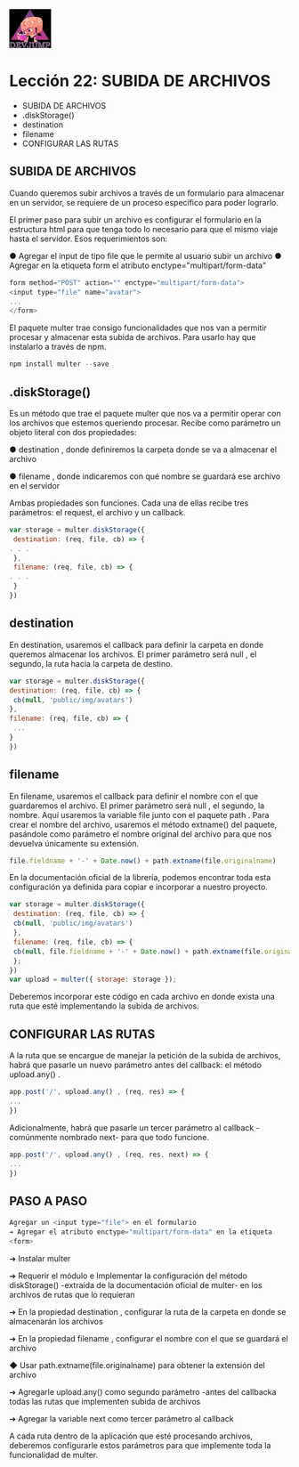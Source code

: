 <img  src='../logo.png' height='70px'>

# Lección 22: SUBIDA DE ARCHIVOS

* SUBIDA DE ARCHIVOS
* .diskStorage()
* destination
* filename
* CONFIGURAR LAS RUTAS

## SUBIDA DE ARCHIVOS

Cuando queremos subir archivos a través de un formulario para almacenar en un servidor, se requiere de un proceso específico para poder lograrlo.

El primer paso para subir un archivo es configurar el formulario en la estructura html para que tenga todo lo necesario para que el mismo viaje hasta el servidor. Esos requerimientos son:

● Agregar el input de tipo file que le permite al usuario subir un archivo
● Agregar en la etiqueta form el atributo
enctype="multipart/form-data"

```javascript
form method="POST" action="" enctype="multipart/form-data">
<input type="file" name="avatar">
...
</form> 
```

El paquete multer trae consigo funcionalidades que nos van a permitir procesar y almacenar esta subida de archivos.
Para usarlo hay que instalarlo a través de npm.

```javascript
npm install multer --save
```

## .diskStorage()

Es un método que trae el paquete multer que nos va a permitir operar con los archivos que estemos queriendo procesar. Recibe como parámetro un objeto literal con dos propiedades:

● destination , donde definiremos la carpeta donde se va a almacenar el archivo

● filename , donde indicaremos con qué nombre se guardará ese archivo en el servidor

Ambas propiedades son funciones. Cada una de ellas recibe tres parámetros: el request, el archivo y un callback.

```javascript
var storage = multer.diskStorage({
 destination: (req, file, cb) => {
. . .
 },
 filename: (req, file, cb) => {
. . .
 }
})
```

## destination

En destination, usaremos el callback para definir la carpeta en donde queremos almacenar los archivos. El primer parámetro será null , el segundo, la ruta hacia la carpeta de destino.

```javascript
var storage = multer.diskStorage({
destination: (req, file, cb) => {
 cb(null, 'public/img/avatars')
},
filename: (req, file, cb) => {
 ...
}
})
```

## filename

En filename, usaremos el callback para definir el nombre con el que guardaremos el archivo. El primer parámetro será null , el segundo, la nombre. Aquí usaremos la variable file junto con el paquete path .
Para crear el nombre del archivo, usaremos el método extname() del paquete, pasándole como parámetro el nombre original del archivo para que nos devuelva únicamente su extensión.

```javascript
file.fieldname + '-' + Date.now() + path.extname(file.originalname)
```

En la documentación oficial de la
librería, podemos encontrar toda
esta configuración ya definida
para copiar e incorporar a nuestro
proyecto.

```javascript
var storage = multer.diskStorage({
 destination: (req, file, cb) => {
 cb(null, 'public/img/avatars')
 },
 filename: (req, file, cb) => {
 cb(null, file.fieldname + '-' + Date.now() + path.extname(file.originalname))
 };
})
var upload = multer({ storage: storage });

```

Deberemos incorporar este código en cada archivo en donde exista una ruta que esté implementando la subida de archivos.

## CONFIGURAR LAS RUTAS

A la ruta que se encargue de manejar la petición de la subida de archivos, habrá que pasarle un nuevo parámetro antes del callback: el método upload.any() .

```javascript
app.post('/', upload.any() , (req, res) => {
...
})
```

Adicionalmente, habrá que pasarle un tercer parámetro al callback -comúnmente nombrado next- para que todo funcione.
```javascript
app.post('/', upload.any() , (req, res, next) => {
...
}) 
```

## PASO A PASO

```javascript
Agregar un <input type="file"> en el formulario
➔ Agregar el atributo enctype="multipart/form-data" en la etiqueta
<form>
```

➔ Instalar multer

➔ Requerir el módulo e Implementar la configuración del método diskStorage() -extraída de la documentación oficial de multer- en los archivos de rutas que lo requieran

➔ En la propiedad destination , configurar la ruta de la carpeta en donde se almacenarán los archivos

➔ En la propiedad filename , configurar el nombre con el que se guardará el archivo

◆ Usar path.extname(file.originalname) para obtener la extensión del archivo

➔ Agregarle upload.any() como segundo parámetro -antes del callbacka todas las rutas que implementen subida de archivos

➔ Agregar la variable next como tercer parámetro al callback

A cada ruta dentro de la aplicación
que esté procesando archivos,
deberemos configurarle estos
parámetros para que implemente
toda la funcionalidad de multer.



